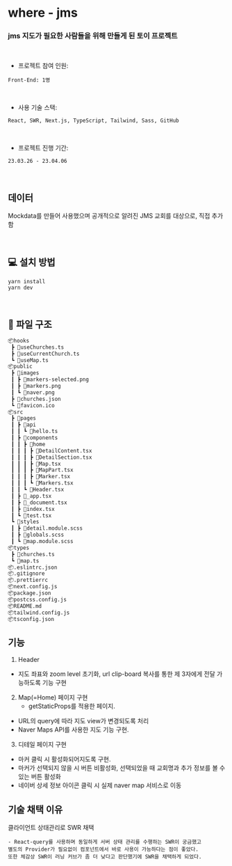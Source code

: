 # where - jms

### jms 지도가 필요한 사람들을 위해 만들게 된 토이 프로젝트

<br/>

- 프로젝트 참여 인원:

`Front-End: 1명`

<br/>

- 사용 기술 스택:

`React, SWR, Next.js, TypeScript, Tailwind, Sass, GitHub`

<br/>

- 프로젝트 진행 기간:

`23.03.26 - 23.04.06`

<br/>

## 데이터

Mockdata를 만들어 사용했으며 공개적으로 알려진 JMS 교회를 대상으로, 직접 추가함

<br/>

## 💻 설치 방법

    yarn install
    yarn dev

<br/>

## 📂 파일 구조
```bash
📦hooks
 ┣ 📜useChurches.ts
 ┣ 📜useCurrentChurch.ts
 ┗ 📜useMap.ts
📦public
 ┣ 📂images
 ┃ ┣ 📜markers-selected.png
 ┃ ┣ 📜markers.png
 ┃ ┗ 📜naver.png
 ┣ 📜churches.json
 ┗ 📜favicon.ico
📦src
 ┣ 📂pages
 ┃ ┣ 📂api
 ┃ ┃ ┗ 📜hello.ts
 ┃ ┣ 📂components
 ┃ ┃ ┣ 📂home
 ┃ ┃ ┃ ┣ 📜DetailContent.tsx
 ┃ ┃ ┃ ┣ 📜DetailSection.tsx
 ┃ ┃ ┃ ┣ 📜Map.tsx
 ┃ ┃ ┃ ┣ 📜MapPart.tsx
 ┃ ┃ ┃ ┣ 📜Marker.tsx
 ┃ ┃ ┃ ┗ 📜Markers.tsx
 ┃ ┃ ┗ 📜Header.tsx
 ┃ ┣ 📜_app.tsx
 ┃ ┣ 📜_document.tsx
 ┃ ┣ 📜index.tsx
 ┃ ┗ 📜test.tsx
 ┗ 📂styles
 ┃ ┣ 📜detail.module.scss
 ┃ ┣ 📜globals.scss
 ┃ ┗ 📜map.module.scss
📦types
 ┣ 📜churches.ts
 ┗ 📜map.ts
📦.eslintrc.json
📦.gitignore
📦.prettierrc
📦next.config.js
📦package.json
📦postcss.config.js
📦README.md
📦tailwind.config.js
📦tsconfig.json
 ```

## 기능

1. Header
  - 지도 좌표와 zoom level 초기화, url clip-board 복사를 통한 제 3자에게 전달 가능하도록 기능 구현

2. Map(=Home) 페이지 구현
	- getStaticProps를 적용한  페이지.
  - URL의 query에 따라 지도 view가 변경되도록 처리
  - Naver Maps API를 사용한 지도 기능 구현.

3. 디테일 페이지 구현
  - 마커 클릭 시 활성화되어지도록 구현.
  - 마커가 선택되지 않을 시 버튼 비활성화, 선택되었을 때 교회명과 추가 정보를 볼 수 있는 버튼 활성화
  - 네이버 상세 정보 아이콘 클릭 시 실제 naver map 서비스로 이동
  
  
## 기술 채택 이유

  클라이언트 상태관리로 SWR 채택
  
	- React-query를 사용하며 동일하게 서버 상태 관리를 수행하는 SWR이 궁금했고
    별도의 Provider가 필요없이 컴포넌트에서 바로 사용이 가능하다는 점이 좋았다.
    또한 체감상 SWR이 러닝 커브가 좀 더 낮다고 판단했기에 SWR을 채택하게 되었다.
    
    
